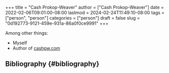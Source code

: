 +++
title = "Cash Prokop-Weaver"
author = ["Cash Prokop-Weaver"]
date = 2022-02-06T09:01:00-08:00
lastmod = 2024-02-24T11:49:10-08:00
tags = ["person", "person"]
categories = ["person"]
draft = false
slug = "0d192773-9121-459e-931a-86a0f0ce9991"
+++

Among other things:

-   Myself
-   Author of [cashpw.com](http://cashpw.com)


## Bibliography {#bibliography}

<style>.csl-entry{text-indent: -1.5em; margin-left: 1.5em;}</style><div class="csl-bib-body">
</div>
